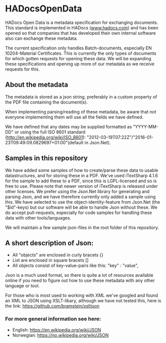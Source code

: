 # HADocsOpenData
HADocs Open Data is a metadata specification for exchanging documents. This standard is implemented in HADocs (www.hadocs.com) and has been opened so that companies that has developed their own internal software also can exchange these metadata.

The current specification only handles Batch-documents, especially EN 10204-Material Certificates. This is currently the only types of documents for which gotten requests for opening these data. We will be expanding these specifications and opening up more of our metadata as we receive requests for this.

## About the metadata
The metadata is stored as a json string, preferably in a custom property of the PDF file containing the document(s).

When implementing parsing/reading of these metadata, be aware that not everyone implementing them will use all the fields we have defined.

We have defined that any dates may be supplied formatted as "YYYY-MM-DD" or using the full ISO 8601 standard (http://en.wikipedia.org/wiki/ISO_8601): "2012-03-19T07:22Z"/"2016-01-23T09:49:09.0829697+01:00"(default in Json.Net).

## Samples in this repository
We have added some samples of how to create/parse these data to usable datastructures, and for storing these in a PDF. 
We've used iTextSharp 4.1.6 for the sample to add these to a PDF, since this is LGPL-licensed and so is free to use. Please note that newer version of iTextSharp is released under other licenses.
We prefer using the Json.Net library for generating and parsing Json, and we have therefore currently only added a sample using this. We have selected to use the object-identity-feature from Json.Net (the "$id"-keys) but our software will be able to handle Json without these.
We do accept pull-requests, especially for code samples for handling these data with other tools/languages.

We will maintain a few sample json-files in the root folder of this repository.

## A short description of Json:
- All "objects" are enclosed in curly bracets {}
- List are enclosed in square bracets []
- All objects consist of key-value-pairs like this: "key" : "value",

Json is a much used format, so there is quite a lot of resources available online if you need to figure out how to use these metadata with any other language or tool.

For those who is most used to working with XML we've googled and found an XML to JSON using XSLT-libary, although we have not tested this, here is the link:
https://github.com/bramstein/xsltjson

### For more general information see here: 
* English: https://en.wikipedia.org/wiki/JSON
* Norwegian: https://no.wikipedia.org/wiki/JSON
